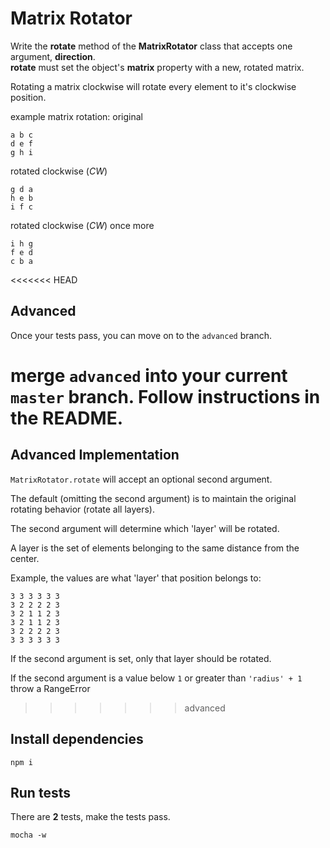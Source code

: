 Matrix Rotator
===========

Write the **rotate** method of the **MatrixRotator** class that accepts one argument, **direction**.  
**rotate** must set the object's **matrix** property with a new, rotated matrix.

Rotating a matrix clockwise will rotate every element to it's clockwise position.

example matrix rotation:
original
```
a b c
d e f
g h i
```

rotated clockwise (_CW_)
```
g d a
h e b
i f c
```

rotated clockwise (_CW_) once more
```
i h g
f e d
c b a
```

<<<<<<< HEAD
## Advanced

Once your tests pass, you can move on to the `advanced` branch.

merge `advanced` into your current `master` branch. Follow instructions in the README.
=======
## Advanced Implementation

`MatrixRotator.rotate` will accept an optional second argument.

The default (omitting the second argument) is to maintain the original rotating behavior (rotate all layers).

The second argument will determine which 'layer' will be rotated.

A layer is the set of elements belonging to the same distance from the center.

Example, the values are what 'layer' that position belongs to:

```
3 3 3 3 3 3
3 2 2 2 2 3
3 2 1 1 2 3
3 2 1 1 2 3
3 2 2 2 2 3
3 3 3 3 3 3
```

If the second argument is set, only that layer should be rotated.

If the second argument is a value below `1` or greater than `'radius' + 1` throw a RangeError
>>>>>>> advanced

## Install dependencies

```
npm i
```

## Run tests

There are **2** tests, make the tests pass.
    
```
mocha -w
```